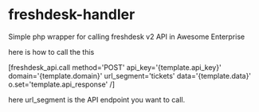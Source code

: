 # freshdesk-handler
Simple php wrapper for calling freshdesk v2 API in Awesome Enterprise

here is how to call the this

[freshdesk_api.call method='POST' api_key='{template.api_key}' domain='{template.domain}' url_segment='tickets' data='{template.data}' o.set='template.api_response' /] 

here url_segment is the API endpoint you want to call.
